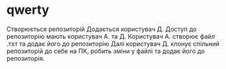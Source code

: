 # qwerty
Створюється репозиторій
Додається користувач Д.
Доступ до репозиторію мають користувач А. та Д.
Користувач А. створює файл .тхт та додає його до репозиторію
Далі користувач Д. клонує спільний репозиторій до себе на ПК, робить зміни у файлі та додає його до репозиторія.
